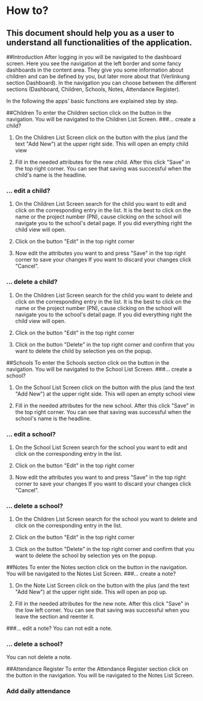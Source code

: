# How to?
## This document should help you as a user to understand all functionalities of the application.

##Introduction
After logging in you will be navigated to the dashboard screen.
Here you see the navigation at the left border and some fancy dashboards in the content area.
They give you some information about children and can be defined by you, but later more about that (Verlinkung section Dashboard).
In the navigation you can choose between the different sections (Dashboard, Children, Schools, Notes, Attendance Register).

In the following the apps' basic functions are explained step by step.

##Children
To enter the Children section click on the button in the navigation. You will be navigated to the Children List Screen.
###... create a child?
1. On the Children List Screen click on the button with the plus (and the text "Add New") at the upper right side.
  This will open an empty child view

2. Fill in the needed attributes for the new child.
After this click "Save" in the top right corner.
You can see that saving was successful when the child's name is the headline.

### ... edit a child?
1. On the Children List Screen search for the child you want to edit and click on the corresponding entry in the list.
It is the best to click on the name or the project number (PN), cause clicking on the school will navigate you to the school's detail page.
If you did everything right the child view will open.

2. Click on the button "Edit" in the top right corner

3. Now edit the attributes you want to and press "Save" in the top right corner to save your changes
   If you want to discard your changes click "Cancel".
   
### ... delete a child?
1. On the Children List Screen search for the child you want to delete and click on the corresponding entry in the list.
It is the best to click on the name or the project number (PN), cause clicking on the school will navigate you to the school's detail page.
If you did everything right the child view will open.

2. Click on the button "Edit" in the top right corner  

3. Click on the button "Delete" in the top right corner and confirm that you want to delete the child by selection yes on the popup.

##Schools
To enter the Schools section click on the button in the navigation. You will be navigated to the School List Screen.
###... create a school?
1. On the School List Screen click on the button with the plus (and the text "Add New") at the upper right side.
  This will open an empty school view

2. Fill in the needed attributes for the new school.
After this click "Save" in the top right corner.
You can see that saving was successful when the school's name is the headline.

### ... edit a school?
1. On the School List Screen search for the school you want to edit and click on the corresponding entry in the list.

2. Click on the button "Edit" in the top right corner

3. Now edit the attributes you want to and press "Save" in the top right corner to save your changes
   If you want to discard your changes click "Cancel".
   
### ... delete a school?
1. On the Children List Screen search for the school you want to delete and click on the corresponding entry in the list.

2. Click on the button "Edit" in the top right corner  

3. Click on the button "Delete" in the top right corner and confirm that you want to delete the school by selection yes on the popup.


##Notes
To enter the Notes section click on the button in the navigation. You will be navigated to the Notes List Screen.
###... create a note?
1. On the Note List Screen click on the button with the plus (and the text "Add New") at the upper right side.
  This will open an pop up.

2. Fill in the needed attributes for the new note.
After this click "Save" in the low left corner.
You can see that saving was successful when you leave the section and reenter it.

###... edit a note?
You can not edit a note.
   
### ... delete a school?
You can not delete a note.

##Attendance Register
To enter the Attendance Register section click on the button in the navigation. You will be navigated to the Notes List Screen.

### Add daily attendance

